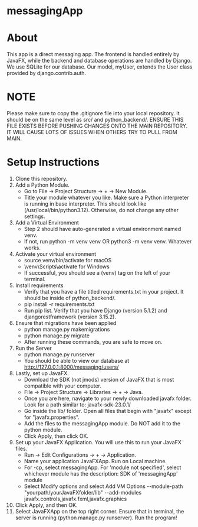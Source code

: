 # messagingApp

# About
This app is a direct messaging app. The frontend is handled entirely by JavaFX, while the backend and database operations are handled by Django. We use SQLite for our database. Our model, myUser, extends the User class provided by django.contrib.auth. 

# NOTE
Please make sure to copy the .gitignore file into your local repository. It should be on the same level as src/ and python_backend/. 
ENSURE THIS FILE EXISTS BEFORE PUSHING CHANGES ONTO THE MAIN REPOSITORY. IT WILL CAUSE LOTS OF ISSUES WHEN OTHERS TRY TO PULL FROM MAIN.

# Setup Instructions 
1. Clone this repository.
2. Add a Python Module.
   - Go to File -> Project Structure -> + -> New Module.
   - Title your module whatever you like. Make sure a Python interpreter is running in base interpreter. This should look like (/usr/local/bin/python3.12). Otherwise, do not change any other settings.
3. Add a Virtual Environment
   - Step 2 should have auto-generated a virtual environment named venv.
   - If not, run python -m venv venv OR python3 -m venv venv. Whatever works.
4. Activate your virtual environment
   - source venv/bin/activate for macOS
   - \venv\Scripts\activate for Windows
   - If successful, you should see a (venv) tag on the left of your terminal.
5. Install requirements
   - Verify that you have a file titled requirements.txt in your project. It should be inside of python_backend/.
   - pip install -r requirements.txt
   - Run pip list. Verify that you have Django (version 5.1.2) and djangorestframework (version 3.15.2).
6. Ensure that migrations have been applied
   - python manage.py makemigrations
   - python manage.py migrate
   - After running these commands, you are safe to move on.
7. Run the Server
   - python manage.py runserver
   - You should be able to view our database at http://127.0.0.1:8000/messaging/users/
8. Lastly, set up JavaFX. 
   - Download the SDK (not jmods) version of JavaFX that is most compatible with your computer.
   - File -> Project Structure -> Libraries -> + -> Java.
   - Once you are here, navigate to your newly downloaded javafx folder. Look for a path similar to: javafx-sdk-23.0.1/
   - Go inside the lib/ folder. Open all files that begin with "javafx" except for "javafx.properties".
   - Add the files to the messagingApp module. Do NOT add it to the python module.
   - Click Apply, then click OK.
9. Set up your JavaFX Application. You will use this to run your JavaFX files.
    - Run -> Edit Configurations -> + -> Application.
    - Name your application JavaFXApp. Run on Local machine.
    - For -cp, select messagingApp. For 'module not specified', select whichever module has the description: SDK of 'messagingApp' module
    - Select Modify options and select Add VM Options
      --module-path "yourpath/yourJavaFXfolder/lib" --add-modules javafx.controls,javafx.fxml,javafx.graphics
10. Click Apply, and then OK.
11. Select JavaFXApp on the top right corner. Ensure that in terminal, the server is running (python manage.py runserver). Run the program!
